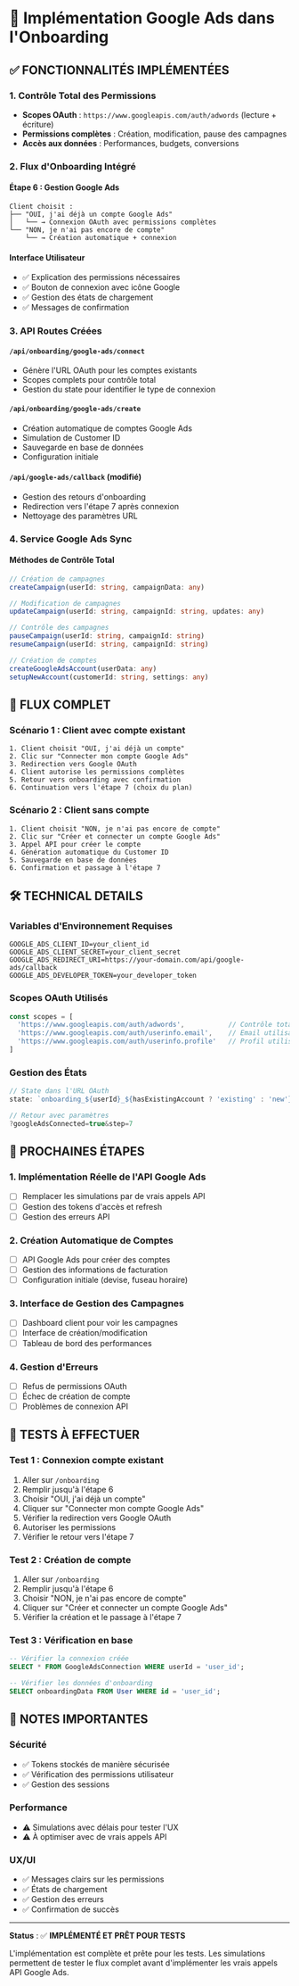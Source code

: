 # 🎯 Implémentation Google Ads dans l'Onboarding

## ✅ **FONCTIONNALITÉS IMPLÉMENTÉES**

### **1. Contrôle Total des Permissions**
- **Scopes OAuth** : `https://www.googleapis.com/auth/adwords` (lecture + écriture)
- **Permissions complètes** : Création, modification, pause des campagnes
- **Accès aux données** : Performances, budgets, conversions

### **2. Flux d'Onboarding Intégré**

#### **Étape 6 : Gestion Google Ads**
```
Client choisit :
├── "OUI, j'ai déjà un compte Google Ads"
│   └── → Connexion OAuth avec permissions complètes
└── "NON, je n'ai pas encore de compte"
    └── → Création automatique + connexion
```

#### **Interface Utilisateur**
- ✅ Explication des permissions nécessaires
- ✅ Bouton de connexion avec icône Google
- ✅ Gestion des états de chargement
- ✅ Messages de confirmation

### **3. API Routes Créées**

#### **`/api/onboarding/google-ads/connect`**
- Génère l'URL OAuth pour les comptes existants
- Scopes complets pour contrôle total
- Gestion du state pour identifier le type de connexion

#### **`/api/onboarding/google-ads/create`**
- Création automatique de comptes Google Ads
- Simulation de Customer ID
- Sauvegarde en base de données
- Configuration initiale

#### **`/api/google-ads/callback` (modifié)**
- Gestion des retours d'onboarding
- Redirection vers l'étape 7 après connexion
- Nettoyage des paramètres URL

### **4. Service Google Ads Sync**

#### **Méthodes de Contrôle Total**
```typescript
// Création de campagnes
createCampaign(userId: string, campaignData: any)

// Modification de campagnes
updateCampaign(userId: string, campaignId: string, updates: any)

// Contrôle des campagnes
pauseCampaign(userId: string, campaignId: string)
resumeCampaign(userId: string, campaignId: string)

// Création de comptes
createGoogleAdsAccount(userData: any)
setupNewAccount(customerId: string, settings: any)
```

## 🔄 **FLUX COMPLET**

### **Scénario 1 : Client avec compte existant**
```
1. Client choisit "OUI, j'ai déjà un compte"
2. Clic sur "Connecter mon compte Google Ads"
3. Redirection vers Google OAuth
4. Client autorise les permissions complètes
5. Retour vers onboarding avec confirmation
6. Continuation vers l'étape 7 (choix du plan)
```

### **Scénario 2 : Client sans compte**
```
1. Client choisit "NON, je n'ai pas encore de compte"
2. Clic sur "Créer et connecter un compte Google Ads"
3. Appel API pour créer le compte
4. Génération automatique du Customer ID
5. Sauvegarde en base de données
6. Confirmation et passage à l'étape 7
```

## 🛠️ **TECHNICAL DETAILS**

### **Variables d'Environnement Requises**
```env
GOOGLE_ADS_CLIENT_ID=your_client_id
GOOGLE_ADS_CLIENT_SECRET=your_client_secret
GOOGLE_ADS_REDIRECT_URI=https://your-domain.com/api/google-ads/callback
GOOGLE_ADS_DEVELOPER_TOKEN=your_developer_token
```

### **Scopes OAuth Utilisés**
```typescript
const scopes = [
  'https://www.googleapis.com/auth/adwords',           // Contrôle total
  'https://www.googleapis.com/auth/userinfo.email',    // Email utilisateur
  'https://www.googleapis.com/auth/userinfo.profile'   // Profil utilisateur
]
```

### **Gestion des États**
```typescript
// State dans l'URL OAuth
state: `onboarding_${userId}_${hasExistingAccount ? 'existing' : 'new'}`

// Retour avec paramètres
?googleAdsConnected=true&step=7
```

## 🚀 **PROCHAINES ÉTAPES**

### **1. Implémentation Réelle de l'API Google Ads**
- [ ] Remplacer les simulations par de vrais appels API
- [ ] Gestion des tokens d'accès et refresh
- [ ] Gestion des erreurs API

### **2. Création Automatique de Comptes**
- [ ] API Google Ads pour créer des comptes
- [ ] Gestion des informations de facturation
- [ ] Configuration initiale (devise, fuseau horaire)

### **3. Interface de Gestion des Campagnes**
- [ ] Dashboard client pour voir les campagnes
- [ ] Interface de création/modification
- [ ] Tableau de bord des performances

### **4. Gestion d'Erreurs**
- [ ] Refus de permissions OAuth
- [ ] Échec de création de compte
- [ ] Problèmes de connexion API

## 🧪 **TESTS À EFFECTUER**

### **Test 1 : Connexion compte existant**
1. Aller sur `/onboarding`
2. Remplir jusqu'à l'étape 6
3. Choisir "OUI, j'ai déjà un compte"
4. Cliquer sur "Connecter mon compte Google Ads"
5. Vérifier la redirection vers Google OAuth
6. Autoriser les permissions
7. Vérifier le retour vers l'étape 7

### **Test 2 : Création de compte**
1. Aller sur `/onboarding`
2. Remplir jusqu'à l'étape 6
3. Choisir "NON, je n'ai pas encore de compte"
4. Cliquer sur "Créer et connecter un compte Google Ads"
5. Vérifier la création et le passage à l'étape 7

### **Test 3 : Vérification en base**
```sql
-- Vérifier la connexion créée
SELECT * FROM GoogleAdsConnection WHERE userId = 'user_id';

-- Vérifier les données d'onboarding
SELECT onboardingData FROM User WHERE id = 'user_id';
```

## 📝 **NOTES IMPORTANTES**

### **Sécurité**
- ✅ Tokens stockés de manière sécurisée
- ✅ Vérification des permissions utilisateur
- ✅ Gestion des sessions

### **Performance**
- ⚠️ Simulations avec délais pour tester l'UX
- ⚠️ À optimiser avec de vrais appels API

### **UX/UI**
- ✅ Messages clairs sur les permissions
- ✅ États de chargement
- ✅ Gestion des erreurs
- ✅ Confirmation de succès

---

**Status** : ✅ **IMPLÉMENTÉ ET PRÊT POUR TESTS**

L'implémentation est complète et prête pour les tests. Les simulations permettent de tester le flux complet avant d'implémenter les vrais appels API Google Ads. 